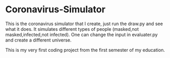 # Coronavirus-Simulator

This is the coronavirus simulator that I create, just run the draw.py and see what it does. It simulates different types of people (masked,not masked,infected,not infected). One can change the input in evaluater.py and create a different universe.

This is my very first coding project from the first semester of my education.
